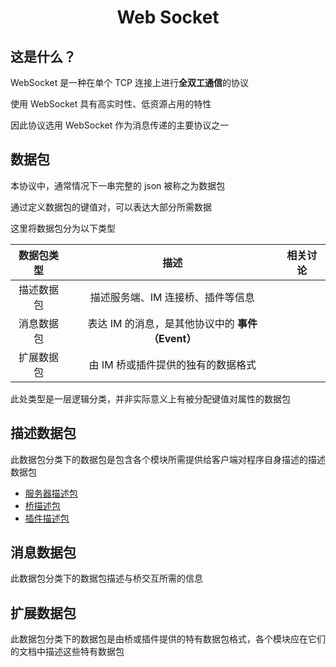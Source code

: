 <h1 align="center">Web Socket</h1>

## 这是什么？

WebSocket 是一种在单个 TCP 连接上进行**全双工通信**的协议

使用 WebSocket 具有高实时性、低资源占用的特性

因此协议选用 WebSocket 作为消息传递的主要协议之一

## 数据包

本协议中，通常情况下一串完整的 json 被称之为数据包

通过定义数据包的键值对，可以表达大部分所需数据

这里将数据包分为以下类型

| 数据包类型 |                       描述                       | 相关讨论 |
| :--------: | :----------------------------------------------: | :------: |
| 描述数据包 |        描述服务端、IM 连接桥、插件等信息         |          |
| 消息数据包 | 表达 IM 的消息，是其他协议中的 **事件（Event）** |          |
| 扩展数据包 |        由 IM 桥或插件提供的独有的数据格式        |          |

此处类型是一层逻辑分类，并非实际意义上有被分配键值对属性的数据包

## 描述数据包

此数据包分类下的数据包是包含各个模块所需提供给客户端对程序自身描述的描述数据包

- [服务器描述包](./description/server.md)
- [桥描述包](./description/bridge.md)
- [插件描述包](./description/plugin.md)

## 消息数据包

此数据包分类下的数据包描述与桥交互所需的信息

## 扩展数据包

此数据包分类下的数据包是由桥或插件提供的特有数据包格式，各个模块应在它们的文档中描述这些特有数据包

